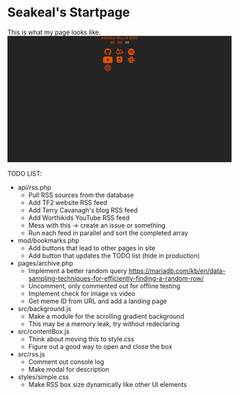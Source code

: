 # Seakeal's Startpage

This is what my page looks like.
![Image not found](img/new_example.png)

TODO LIST:
- api/rss.php
	- Pull RSS sources from the database
	- Add TF2 website RSS feed
	- Add Terry Cavanagh's blog RSS feed
	- Add Worthikids YouTube RSS feed
	- Mess with this → create an issue or something
	- Run each feed in parallel and sort the completed array
- mod/bookmarks.php
	- Add buttons that lead to other pages in site
	- Add button that updates the TODO list (hide in production)
- pages/archive.php
	- Implement a better random query https://mariadb.com/kb/en/data-sampling-techniques-for-efficiently-finding-a-random-row/
	- Uncomment, only commented out for offline testing
	- Implement check for image vs video
	- Get meme ID from URL and add a landing page
- src/background.js
	- Make a module for the scrolling gradient background
	- This may be a memory leak, try without redeclaring
- src/contentBox.js
	- Think about moving this to style.css
	- Figure out a good way to open and close the box
- src/rss.js
	- Comment out console log
	- Make modal for description
- styles/simple.css
	- Make RSS box size dynamically like other UI elements
